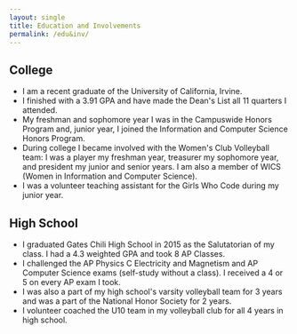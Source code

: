 ```yaml
---
layout: single
title: Education and Involvements
permalink: /edu&inv/
---
```


## College
- I am a recent graduate of the University of California, Irvine.
- I finished with a 3.91 GPA and have made the Dean's List all 11 quarters I attended.
- My freshman and sophomore year I was in the Campuswide Honors Program and, junior year, I joined the Information and Computer Science Honors Program.
- During college I became involved with the Women's Club Volleyball team: I was a player my freshman year, treasurer my sophomore year, and president my junior and senior years. I am also a member of WICS (Women in Information and Computer Science).
- I was a volunteer teaching assistant for the Girls Who Code during my junior year.

## High School
- I graduated Gates Chili High School in 2015 as the Salutatorian of my class. I had a 4.3 weighted GPA and took 8 AP Classes. 
- I challenged the AP Physics C Electricity and Magnetism and AP Computer Science exams (self-study without a class). I received a 4 or 5 on every AP exam I took. 
- I was also a part of my high school's varsity volleyball team for 3 years and was a part of the National Honor Society for 2 years.
- I volunteer coached the U10 team in my volleyball club for all 4 years in high school.
